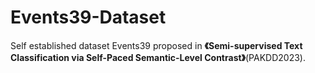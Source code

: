 # Events39-Dataset
Self established dataset Events39 proposed in **《Semi-supervised Text Classification via Self-Paced Semantic-Level Contrast》**(PAKDD2023).
